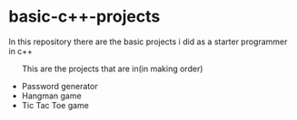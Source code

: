 # basic-c++-projects
In this repository there are the basic projects i did as a starter programmer in c++


<ul>
<p>This are the projects that are in(in making order)</p>
<li>Password generator</li>
<li>Hangman game</li>
<li>Tic Tac Toe game</li>
</ul>
